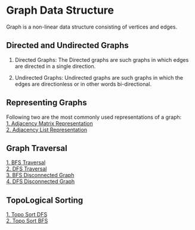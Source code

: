 # Graph Data Structure
Graph is a non-linear data structure consisting of vertices and edges.

## Directed and Undirected Graphs
1. Directed Graphs: The Directed graphs are such graphs in which edges are directed in a single direction.

2. Undirected Graphs: Undirected graphs are such graphs in which the edges are directionless or in other words bi-directional.


## Representing Graphs
Following two are the most commonly used representations of a graph:<br>
[1. Adjacency Matrix Representation](https://github.com/paras-13/DSA/blob/main/CPP/Graph/adjacency_matrix.cpp)<br>
[2. Adjacency List Representation](https://github.com/paras-13/DSA/blob/main/CPP/Graph/adjacencyList.cpp)

## Graph Traversal
[1. BFS Traversal](https://github.com/paras-13/DSA/blob/main/CPP/Graph/BFSTraversal.cpp)<br>
[2. DFS Traversal](https://github.com/paras-13/DSA/blob/main/CPP/Graph/DFSTraversal.cpp)<br>
[3. BFS Disconnected Graph](https://github.com/paras-13/DSA/blob/main/CPP/Graph/BFSDisconnectedGraph.cpp)<br>
[4. DFS Disconnected Graph](https://github.com/paras-13/DSA/blob/main/CPP/Graph/DFSDisconnectedGraph.cpp)


## TopoLogical Sorting
[1. Topo Sort DFS](https://github.com/paras-13/DSA/blob/main/CPP/Graph/Topological_Sorting_Using_DFS.cpp)<br>
[2. Topo Sort BFS](https://github.com/paras-13/DSA/blob/main/CPP/Graph/Topological_Sorting_KahnsAlgorithm_BFS.cpp)